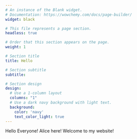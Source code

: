 ```yaml
---
# An instance of the Blank widget.
# Documentation: https://wowchemy.com/docs/page-builder/
widget: black

# This file represents a page section.
headless: true

# Order that this section appears on the page.
weight: 1

# Section title
title: Hello

# Section subtitle
subtitle:

# Section design
design:
  # Use a 1-column layout
  columns: "1"
  # Use a dark navy background with light text.
  background:
    color: 'navy'
    text_color_light: true
---
```


Hello Everyone! Alice here! Welcome to my website!
